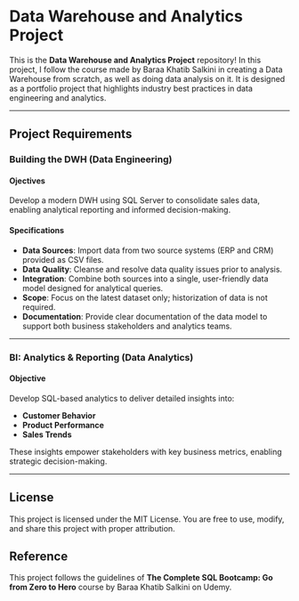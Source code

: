 # Data Warehouse and Analytics Project

This is the **Data Warehouse and Analytics Project** repository!
In this project, I follow the course made by Baraa Khatib Salkini in creating a Data Warehouse from scratch, as well as doing data analysis on it. It is designed as a portfolio project that
highlights industry best practices in data engineering and analytics. 

---

## Project Requirements

### Building the DWH (Data Engineering)

#### Ojectives
Develop a modern DWH using SQL Server to consolidate sales data, enabling analytical reporting and informed decision-making.

#### Specifications
 - **Data Sources**: Import data from two source systems (ERP and CRM) provided as CSV files.
 - **Data Quality**: Cleanse and resolve data quality issues prior to analysis.
 - **Integration**: Combine both sources into a single, user-friendly data model designed for analytical queries.
 - **Scope**: Focus on the latest dataset only; historization of data is not required.
 - **Documentation**: Provide clear documentation of the data model to support both business stakeholders and analytics teams.

---

### BI: Analytics & Reporting (Data Analytics)

#### Objective
Develop SQL-based analytics to deliver detailed insights into:
 - **Customer Behavior**
 - **Product Performance**
 - **Sales Trends**

These insights empower stakeholders with key business metrics, enabling strategic decision-making.

---

## License

This project is licensed under the MIT License. You are free to use, modify, and share this project with proper attribution. 

## Reference

This project follows the guidelines of **The Complete SQL Bootcamp: Go from Zero to Hero** course by Baraa Khatib Salkini on Udemy. 
